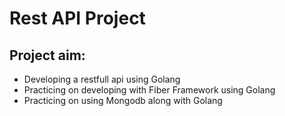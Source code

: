 # Rest API Project
## Project aim:
- Developing a restfull api using Golang
- Practicing on developing with Fiber Framework using Golang
- Practicing on using Mongodb along with Golang
